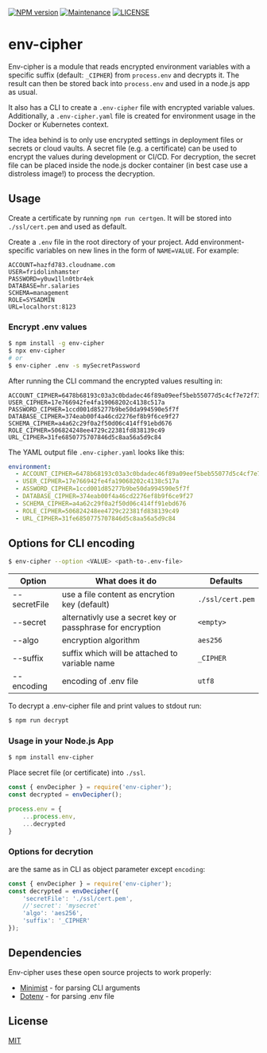 [![NPM version](https://img.shields.io/npm/v/env-cipher.svg?style=flat-square)](https://www.npmjs.com/package/env-cipher)
[![Maintenance](https://img.shields.io/badge/Maintained%3F-yes-green.svg)](https://github.com/ralfbecher/env-cipher/graphs/commit-activity)
[![LICENSE](https://img.shields.io/github/license/ralfbecher/env-cipher.svg)](LICENSE)

# env-cipher

Env-cipher is a module that reads encrypted environment variables with a specific suffix (default: `_CIPHER`) from `process.env` and decrypts it. The result can then be stored back into `process.env` and used in a node.js app as usual.

It also has a CLI to create a `.env-cipher` file with encrypted variable values. Additionally, a `.env-cipher.yaml` file is created for environment usage in the Docker or Kubernetes context.

The idea behind is to only use encrypted settings in deployment files or secrets or cloud vaults. A secret file (e.g. a certificate) can be used to encrypt the values during development or CI/CD. For decryption, the secret file can be placed inside the node.js docker container (in best case use a distroless image!) to process the decryption.

## Usage

Create a certificate by running `npm run certgen`. It will be stored into `./ssl/cert.pem` and used as default.

Create a `.env` file in the root directory of your project. Add environment-specific variables on new lines in the form of `NAME=VALUE`. For example:

```dosini
ACCOUNT=hazfd783.cloudname.com
USER=fridolinhamster
PASSWORD=y0uw1lln0tbr4ek
DATABASE=hr.salaries
SCHEMA=management
ROLE=SYSADMIN
URL=localhorst:8123
```
### Encrypt .env values

```bash
$ npm install -g env-cipher
$ npx env-cipher
# or
$ env-cipher .env -s mySecretPassword

```

After running the CLI command the encrypted values resulting in:
```dosini
ACCOUNT_CIPHER=6478b68193c03a3c0bdadec46f89a09eef5beb55077d5c4cf7e72f733d3d75b4
USER_CIPHER=17e766942fe4fa19068202c4138c517a
PASSWORD_CIPHER=1ccd001d85277b9be50da994590e5f7f
DATABASE_CIPHER=374eab00f4a46cd2276ef8b9f6ce9f27
SCHEMA_CIPHER=a4a62c29f0a2f50d06c414ff91ebd676
ROLE_CIPHER=506824248ee4729c22381fd838139c49
URL_CIPHER=31fe6850775707846d5c8aa56a5d9c84
```
The YAML output file `.env-cipher.yaml` looks like this:
```yaml
environment:
  - ACCOUNT_CIPHER=6478b68193c03a3c0bdadec46f89a09eef5beb55077d5c4cf7e72f733d3d75b4
  - USER_CIPHER=17e766942fe4fa19068202c4138c517a
  - ASSWORD_CIPHER=1ccd001d85277b9be50da994590e5f7f
  - DATABASE_CIPHER=374eab00f4a46cd2276ef8b9f6ce9f27
  - SCHEMA_CIPHER=a4a62c29f0a2f50d06c414ff91ebd676
  - ROLE_CIPHER=506824248ee4729c22381fd838139c49
  - URL_CIPHER=31fe6850775707846d5c8aa56a5d9c84
```

## Options for CLI encoding

```bash
$ env-cipher --option <VALUE> <path-to-.env-file>
```

| Option | What does it do | Defaults |
| ------ | ------ | ------ |
| --secretFile <file-path> | use a file content as encrytion key (default) | `./ssl/cert.pem` |
| --secret <secretKey> | alternativly use a secret key or passphrase for encryption | `<empty>` |
| --algo <algoName> | encryption algorithm | `aes256` |
| --suffix <suffix> | suffix which will be attached to variable name | `_CIPHER` |
| --encoding <encoding> | encoding of .env file | `utf8` |


To decrypt a .env-cipher file and print values to stdout run:

```bash
$ npm run decrypt
```

### Usage in your Node.js App

```bash
$ npm install env-cipher
```

Place secret file (or certificate) into `./ssl`.

```javascript
const { envDecipher } = require('env-cipher');
const decrypted = envDecipher();

process.env = {
    ...process.env,
    ...decrypted
}
```

### Options for decrytion 

are the same as in CLI as object parameter except `encoding`:

```javascript
const { envDecipher } = require('env-cipher');
const decrypted = envDecipher({
    'secretFile': './ssl/cert.pem',
    //'secret': 'mysecret'
    'algo': 'aes256',
    'suffix': '_CIPHER'
});
```

## Dependencies

Env-cipher uses these open source projects to work properly:

* [Minimist][minimist] - for parsing CLI arguments
* [Dotenv][dotenv] - for parsing .env file

[minimist]: <https://www.npmjs.com/package/minimist>
[dotenv]: <https://github.com/motdotla/dotenv/>

## License

[MIT](LICENSE)
